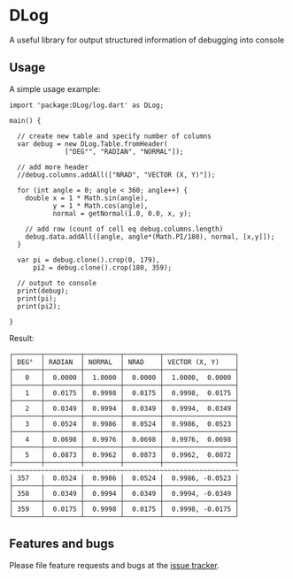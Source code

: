 # DLog

A useful library for output structured information of debugging into console

## Usage

A simple usage example:

    import 'package:DLog/log.dart' as DLog;

    main() {
      
      // create new table and specify number of columns
      var debug = new DLog.Table.fromHeader(
                  ["DEG°", "RADIAN", "NORMAL"]);
      
      // add more header
      //debug.columns.addAll(["NRAD", "VECTOR (X, Y)"]);
      
      for (int angle = 0; angle < 360; angle++) {
        double x = 1 * Math.sin(angle),
               y = 1 * Math.cos(angle),
               normal = getNormal(1.0, 0.0, x, y);
      
        // add row (count of cell eq debug.columns.length)
        debug.data.addAll([angle, angle*(Math.PI/180), normal, [x,y]]);
      }
      
      var pi = debug.clone().crop(0, 179),
          pi2 = debug.clone().crop(180, 359);
      
      // output to console
      print(debug);
      print(pi);
      print(pi2);

    }

Result:

    ┌───────┬─────────┬─────────┬─────────┬──────────────────┐
    │ DEG°  │ RADIAN  │ NORMAL  │ NRAD    │ VECTOR (X, Y)    │
    ├───────┼─────────┼─────────┼─────────┼──────────────────┤
    │   0   │  0.0000 │  1.0000 │  0.0000 │  1.0000,  0.0000 │
    ├───────┼─────────┼─────────┼─────────┼──────────────────┤
    │   1   │  0.0175 │  0.9998 │  0.0175 │  0.9998,  0.0175 │
    ├───────┼─────────┼─────────┼─────────┼──────────────────┤
    │   2   │  0.0349 │  0.9994 │  0.0349 │  0.9994,  0.0349 │
    ├───────┼─────────┼─────────┼─────────┼──────────────────┤
    │   3   │  0.0524 │  0.9986 │  0.0524 │  0.9986,  0.0523 │
    ├───────┼─────────┼─────────┼─────────┼──────────────────┤
    │   4   │  0.0698 │  0.9976 │  0.0698 │  0.9976,  0.0698 │
    ├───────┼─────────┼─────────┼─────────┼──────────────────┤
    │   5   │  0.0873 │  0.9962 │  0.0873 │  0.9962,  0.0872 │
    ├───────┼─────────┼─────────┼─────────┼──────────────────┤
    ~~~~~~~~~~~~~~~~~~~~~~~~~~~~~~~~~~~~~~~~~~~~~~~~~~~~~~~~~~
    │ 357   │  0.0524 │  0.9986 │  0.0524 │  0.9986, -0.0523 │
    ├───────┼─────────┼─────────┼─────────┼──────────────────┤
    │ 358   │  0.0349 │  0.9994 │  0.0349 │  0.9994, -0.0349 │
    ├───────┼─────────┼─────────┼─────────┼──────────────────┤
    │ 359   │  0.0175 │  0.9998 │  0.0175 │  0.9998, -0.0175 │
    └───────┴─────────┴─────────┴─────────┴──────────────────┘

## Features and bugs

Please file feature requests and bugs at the [issue tracker][tracker].

[tracker]: https://github.com/vdakalov/DLog
